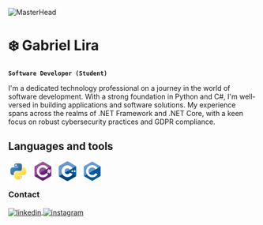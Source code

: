 ![MasterHead](https://i.pinimg.com/originals/b4/53/c8/b453c862745f1af4fac41d40dd862996.gif)

# ❄️ Gabriel Lira
**`Software Developer (Student)`**

I'm a dedicated technology professional on a journey in the world of software development. With a strong foundation in Python and C#, I'm well-versed in building applications and software solutions. My experience spans across the realms of .NET Framework and .NET Core, with a keen focus on robust cybersecurity practices and GDPR compliance.

## Languages and tools
<img align="left" alt="Python" width="40px" style="padding-right:10px;" src= "https://raw.githubusercontent.com/devicons/devicon/master/icons/python/python-original.svg" />
<img align="left" alt="C#" width="40px" style="padding-right:10px;" src= "https://raw.githubusercontent.com/devicons/devicon/master/icons/csharp/csharp-original.svg" />
<img align="left" alt="C++" width="40px" style="padding-right:10px;" src= "https://raw.githubusercontent.com/devicons/devicon/master/icons/cplusplus/cplusplus-original.svg" />
<img align="left" alt="C" width="40px" style="padding-right:10px;" src= "https://raw.githubusercontent.com/devicons/devicon/master/icons/c/c-original.svg" />

<br>
<br>

### Contact 

<a href="https://www.linkedin.com/in/liragbr?utm_source=share&utm_campaign=share_via&utm_content=profile&utm_medium=android_app" target="_blank">
  <img align="center" src="https://img.shields.io/badge/Liragbr-05122A?style=flat&logo=linkedin" alt="linkedin"/>
</a>

<a href="https://instagram.com/liragbr" target="_blank">
 <img align="center" src="https://img.shields.io/badge/liragbr-05122A?style=flat&logo=instagram" alt="instagram"/>
</a>
